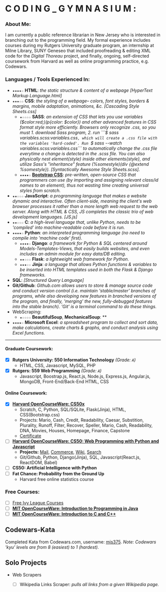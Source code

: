 # C O D I N G _ G Y M N A S I U M :
### About Me:
I am currently a public reference librarian in New Jersey who is interested in branching out to the programming field. My formal experience includes courses during my Rutgers University graduate program, an internship at Milne Library, SUNY Geneseo that included proofreading & editing XML code for the *Digital Thoreau* project, and finally, ongoing, self-directed coursework from Harvard as well as online programming practice, e.g. Codewars.

### Languages / Tools Experienced In:
  - ```★★★★☆``` **HTML**: *the static structure & content of a webpage [HyperText Markup Language.html]*
  - ```★★★☆☆``` **CSS**: *the styling of a webpage– colors, font styles, borders & margins, mobile adaptation, animations, &c. [Cascading Style Sheets.css]*
    - ```★☆☆☆☆``` **SASS**: *an extension of CSS that lets you use variables ($color:red;)(p{color: $color}) and other advanced features in CSS format style more efficiently. Browsers only recognize .css, so you must 1. download Sass program, 2. run ```$ sass variables.scss:variables.css```, which will create a .css file with the variables 'hard-coded'. Run ```$ sass --watch variables.scss:variables.css``` to automatically change the .css file everytime a change is detected in the .scss file. You can also physically nest element{style} inside other elements{style}, and utilize Sass's "inheritance" feature (%somestyle)(div {@extend %somestyle}). [Syntactically Awesome Style Sheets.scss].*
    - ```★★★★☆``` **[Bootstrap CSS](https://getbootstrap.com/docs/4.5/getting-started/introduction/)**: *pre-written, open-source CSS that programmers can use (by importing and assigning relevant class/id names to an element), thus not wasting time creating universal styles from scratch.*
  - ```★★☆☆☆``` **JavaScript**: *a programming language that makes a website dynamic and interactive. Often client-side, meaning the client's web browser processes it rather than a more length web request to the web server. Along with HTML & CSS, JS completes the classic trio of web development languages. [JS.js]*
  - ```★★☆☆☆``` **C**: *a high-level language that, unlike Python, needs to be 'compiled' into machine-readable code before it is run.*
  - ```★★★★☆``` **Python**: *an interpreted programming language (no need to compile into 'machine code' first).*
    - ```★★★★☆``` **Django**: *a framework for Python & SQL centered around Models-Templates-Views, that easily builds websites, and even includes an admin module for easy data/DB editing.*
    - ```★★☆☆☆``` **Flask**: *a lightweight web framework for Python.*
    - ```★★★☆☆``` **Jinja**: *a language that allows Python functions & variables to be inserted into HTML templates used in both the Flask & Django frameworks.*
- **SQL**: *[Structured Query Language]*
- **Git/Github**: *Github.com allows users to store & manage source code and conduct version control (i.e. maintain 'stable/master' branches of programs, while also developing new features in branched versions of the program, and finally, 'merging' the new, fully-debugged features into the stable branch). 'Git' is a terminal command to do these things.*
- WebScraping:
  - ```★☆☆☆☆``` **BeautifulSoup**, **MechanicalSoup**: **
- ```★★★★☆``` **Microsoft Excel**: *a spreadsheet program to collect and sort data, make calculations, create charts & graphs, and conduct analysis using Excel functions.*  
 
<hr>

#### Graduate Coursework:
- [x] **Rutgers University: 550 Information Technology** *(Grade: ```A```)*
  - HTML, CSS, Javascript, MySQL, PHP
- [x] **Rutgers: 559 Web Programming** *(Grade: ```A```)*
  - Javascript, Boostrap.js, React.js, Node.js, Express.js, Angular.js, MongoDB, Front-End/Back-End HTML, CSS
#### Online Coursework:
- [x] **[Harvard OpenCourseWare: CS50x](https://cs50.harvard.edu/x/2020/)**
  - Scratch, C, Python, SQL/SQLite, Flask(Jinja), HTML, CSS(Bootstrap.css)
  - Projects: Mario, Cash, Credit, Readability, Caesar, Substition, Plurality, Runoff, Filter, Recover, Speller, Mario, Cash, Readability, DNA, Movies, Houses, Homepage, Finance, Capstone
  - [Certificate](https://github.com/mjs375/Coding-Gymnasium/files/5459727/CS50xCERT.pdf)
- [ ] **[Harvard OpenCourseWare: CS50: Web Programming with Python and Javascript](https://cs50.harvard.edu/web/2020/)**
  - **Projects:** [Mail](https://github.com/mjs375/CS50Python/tree/master/mail), [Commerce](https://github.com/mjs375/CS50Python/tree/master/4/commerce), [Wiki](https://github.com/mjs375/CS50Python/tree/master/3/wiki), [Search](https://github.com/mjs375/CS50Python/tree/master/0/search) 
  - Git/Github, Python, Django(Jinja), SQL, Javascript(React.js, ReactDOM, Babel)
- [ ] **CS50: Artificial Intelligence with Python**
- [ ] **Fat Chance: Probability from the Ground Up**
  - Harvard free online statistics course
### Free Courses:
  - [ ] [Free Ivy League Courses](https://www.classcentral.com/collection/ivy-league-moocs?subject=cs)
- [ ] **[MIT OpenCourseWare: Introduction to Programming in Java](https://ocw.mit.edu/courses/electrical-engineering-and-computer-science/6-092-introduction-to-programming-in-java-january-iap-2010/)**
- [ ] **[MIT OpenCourseWare: Introduction to C and C++](https://ocw.mit.edu/courses/electrical-engineering-and-computer-science/6-s096-introduction-to-c-and-c-january-iap-2013/)**

## Codewars-Kata
Completed Kata from Codewars.com, username: [mjs375](https://www.codewars.com/users/mjs375). *Note: Codewars 'kyu' levels are from 8 (easiest) to 1 (hardest).*

## Solo Projects
- Web Scrapers
  - [ ] Wikipedia Links Scraper: *pulls all links from a given Wikipedia page.*

